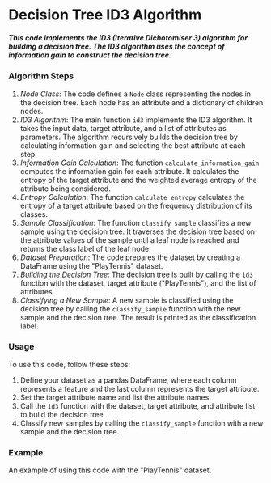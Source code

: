 # 

# Decision Tree ID3 Algorithm

##### This code implements the ID3 (Iterative Dichotomiser 3) algorithm for building a decision tree. The ID3 algorithm uses the concept of information gain to construct the decision tree.

### Algorithm Steps

1. *Node Class*: The code defines a `Node` class representing the nodes in the decision tree. Each node has an attribute and a dictionary of children nodes.
2. *ID3 Algorithm*: The main function `id3` implements the ID3 algorithm. It takes the input data, target attribute, and a list of attributes as parameters. The algorithm recursively builds the decision tree by calculating information gain and selecting the best attribute at each step.
3. *Information Gain Calculation*: The function `calculate_information_gain` computes the information gain for each attribute. It calculates the entropy of the target attribute and the weighted average entropy of the attribute being considered.
4. *Entropy Calculation*: The function `calculate_entropy` calculates the entropy of a target attribute based on the frequency distribution of its classes.
5. *Sample Classification*: The function `classify_sample` classifies a new sample using the decision tree. It traverses the decision tree based on the attribute values of the sample until a leaf node is reached and returns the class label of the leaf node.
6. *Dataset Preparation*: The code prepares the dataset by creating a DataFrame using the "PlayTennis" dataset.
7. *Building the Decision Tree*: The decision tree is built by calling the `id3` function with the dataset, target attribute ("PlayTennis"), and the list of attributes.
8. *Classifying a New Sample*: A new sample is classified using the decision tree by calling the `classify_sample` function with the new sample and the decision tree. The result is printed as the classification label.

### Usage

To use this code, follow these steps:

1. Define your dataset as a pandas DataFrame, where each column represents a feature and the last column represents the target attribute.
2. Set the target attribute name and list the attribute names.
3. Call the `id3` function with the dataset, target attribute, and attribute list to build the decision tree.
4. Classify new samples by calling the `classify_sample` function with a new sample and the decision tree.

### Example

An example of using this code with the "PlayTennis" dataset.
